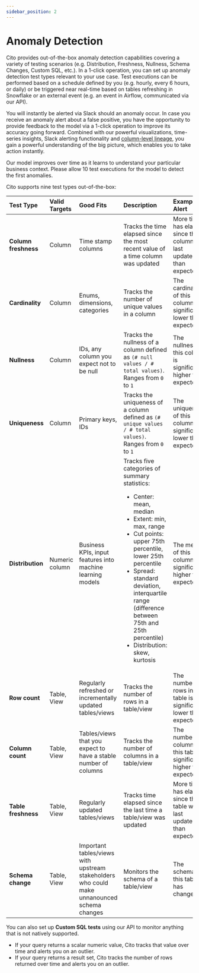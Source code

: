 ```yaml
---
sidebar_position: 2
---
```


# Anomaly Detection

Cito provides out-of-the-box anomaly detection capabilities covering a variety of testing scenarios (e.g. Distribution, Freshness, Nullness, Schema Changes, Custom SQL, etc.).
In a 1-click operation, you can set up anomaly detection test types relevant to your use case. Test executions can be performed based on a schedule defined by you (e.g. hourly, every 6 hours, or daily) or be triggered near real-time based on tables refreshing in Snowflake or an external event (e.g. an event in Airflow, communicated via our API).

You will instantly be alerted via Slack should an anomaly occur. In case you receive an anomaly alert about a false positive, you have the opportunity to provide feedback to the model via a 1-click operation to improve its accuracy going forward. Combined with our powerful visualizations, time-series insights, Slack alerting functionality and [column-level lineage](./column-level-lineage), you gain a powerful understanding of the big picture, which enables you to take action instantly.

Our model improves over time as it learns to understand your particular business context. Please allow 10 test executions for the model to detect the first anomalies.


Cito supports nine test types out-of-the-box:

| **Test Type** | **Valid Targets** | **Good Fits** | **Description** | **Example Alert** |
| :--- | :--- | :--- | :--- | :--- |
| **Column freshness**	| Column |	Time stamp columns	| Tracks the time elapsed since the most recent value of a time column was updated | More time has elapsed since this column was last updated than expected
| **Cardinality**	| Column |	Enums, dimensions, categories	| Tracks the number of unique values in a column | The cardinality of this column is significantly lower than expected
| **Nullness** | Column	| IDs, any column you expect not to be null |	Tracks the nullness of a column defined as `(# null values / # total values)`. Ranges from `0` to `1`	| The nullness of this column is significantly higher than expected
| **Uniqueness** |	Column	| Primary keys, IDs	| Tracks the uniqueness of a column defined as `(# unique values / # total values)`. Ranges from `0` to `1`	| The uniqueness of this column is significantly lower than expected
| **Distribution** |	Numeric column | Business KPIs, input features into machine learning models	| Tracks five categories of summary statistics: <ul><li>Center: mean, median</li><li>Extent: min, max, range</li><li>Cut points: upper 75th percentile, lower 25th percentile</li><li>Spread: standard deviation, interquartile range (difference between 75th and 25th percentile)</li><li>Distribution: skew, kurtosis	| The mean of this column is significantly higher than expected</li></ul>
| **Row count** | Table, View |	Regularly refreshed or incrementally updated tables/views	| Tracks the number of rows in a table/view	| The number of rows in this table is significantly lower than expected
| **Column count** |	Table, View	| Tables/views that you expect to have a stable number of columns	| Tracks the number of columns in a table/view | The number of columns in this table is significantly higher than expected
| **Table freshness** | Table, View	| Regularly updated tables/views | Tracks time elapsed since the last time a table/view was updated |	More time has elapsed since this table was last updated than expected
| **Schema change**	| Table, View	| Important tables/views with upstream stakeholders who could make unnanounced schema changes | Monitors the schema of a table/view |	The schema of this table has changed


You can also set up **Custom SQL tests** using our API to monitor anything that is not natively supported.
- If your query returns a scalar numeric value, Cito tracks that value over time and alerts you on an outlier.
- If your query returns a result set, Cito tracks the number of rows returned over time and alerts you on an outlier.

